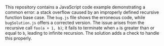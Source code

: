 This repository contains a JavaScript code example demonstrating a common error: a stack overflow caused by an improperly defined recursive function base case. The `bug.js` file shows the erroneous code, while `bugSolution.js` offers a corrected version.  The issue arises from the recursive call `foo(a + 1, b)`; it fails to terminate when `a` is greater than or equal to `b`, leading to infinite recursion. The solution adds a check to handle this properly.